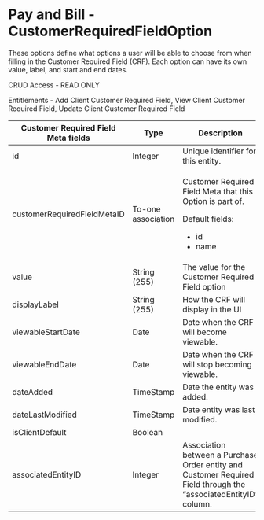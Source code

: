 # Pay and Bill - CustomerRequiredFieldOption

These options define what options a user will be able to choose from when filling in the Customer Required Field (CRF). Each option can have its own value, label, and start and end dates.

CRUD Access - READ ONLY

Entitlements - Add Client Customer Required Field, View Client Customer Required Field, Update Client Customer Required Field

<table>
    <colgroup>
        <col width="20%" />
        <col width="20%" />
        <col width="20%" />
        <col width="20%" />
        <col width="20%" />
    </colgroup>
    <thead>
        <tr class="header">
            <th>Customer Required Field Meta fields</th>
            <th>Type</th>
            <th>Description</th>
            <th>Not null</th>
            <th>Read-only</th>
        </tr>
    </thead>
    <tbody>
        <tr class="even">
            <td>id</td>
            <td>Integer</td>
            <td>Unique identifier for this entity.</td>
            <td>X</td>
            <td>X</td>
        </tr>
        <tr class="odd">
            <td>customerRequiredFieldMetaID</td>
            <td>To-one association</td>
            <td>
                <p>Customer Required Field Meta that this Option is part of.</p>
                <p>Default fields:</p>
                <ul>
                    <li>id</li>
                    <li>name</li>
                </ul>
            </td>
            <td>X</td>
            <td></td>
        </tr>
        <tr class="even">
            <td>value</td>
            <td>String (255)</td>
            <td>The value for the Customer Required Field option</td>
            <td>X</td>
            <td></td>
        </tr>
        <tr class="odd">
            <td>displayLabel</td>
            <td>String (255)</td>
            <td>How the CRF will display in the UI</td>
            <td></td>
            <td></td>
        </tr>
        <tr class="even">
            <td>viewableStartDate</td>
            <td>Date</td>
            <td>Date when the CRF will become viewable.</td>
            <td></td>
            <td></td>
        </tr>
        <tr class="odd">
            <td>viewableEndDate</td>
            <td>Date</td>
            <td>Date when the CRF will stop becoming viewable.</td>
            <td></td>
            <td></td>
        </tr>
        <tr class="even">
            <td>dateAdded</td>
            <td>TimeStamp</td>
            <td>Date the entity was added.</td>
            <td>X</td>
            <td>X</td>
        </tr>
        <tr class="odd">
            <td>dateLastModified</td>
            <td>TimeStamp</td>
            <td>Date entity was last modified.</td>
            <td>X</td>
            <td>X</td>
        </tr>
        <tr class="even">
            <td>isClientDefault</td>
            <td>Boolean</td>
            <td></td>
            <td>X</td>
            <td></td>
        </tr>
        <tr class="odd">
            <td>associatedEntityID</td>
            <td>Integer</td>
            <td>Association between a Purchase Order entity and Customer Required Field through the “associatedEntityID” column.</td>
            <td></td>
            <td></td>
        </tr>
    </tbody>
</table>

